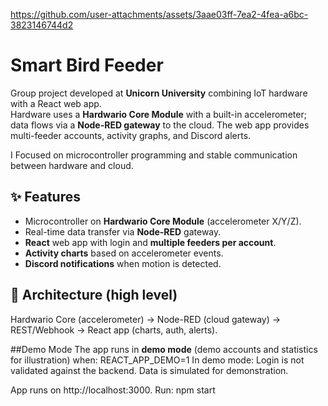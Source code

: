 
https://github.com/user-attachments/assets/3aae03ff-7ea2-4fea-a6bc-3823146744d2
# Smart Bird Feeder

Group project developed at **Unicorn University** combining IoT hardware with a React web app.  
Hardware uses a **Hardwario Core Module** with a built-in accelerometer; data flows via a **Node-RED gateway** to the cloud. The web app provides multi-feeder accounts, activity graphs, and Discord alerts.

I Focused on microcontroller programming and stable communication between hardware and cloud.


## ✨ Features
- Microcontroller on **Hardwario Core Module** (accelerometer X/Y/Z).
- Real-time data transfer via **Node-RED** gateway.
- **React** web app with login and **multiple feeders per account**.
- **Activity charts** based on accelerometer events.
- **Discord notifications** when motion is detected.

## 🧭 Architecture (high level)
Hardwario Core (accelerometer) → Node-RED (cloud gateway) → REST/Webhook → React app (charts, auth, alerts).

##Demo Mode
The app runs in **demo mode** (demo accounts and statistics for illustration) when: REACT_APP_DEMO=1
In demo mode:
Login is not validated against the backend.
Data is simulated for demonstration.

App runs on http://localhost:3000.
Run:
  npm start
